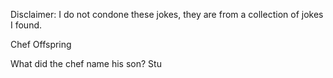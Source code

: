 Disclaimer: I do not condone these jokes, they are from a collection of jokes I found.

Chef Offspring

What did the chef name his son?
Stu

